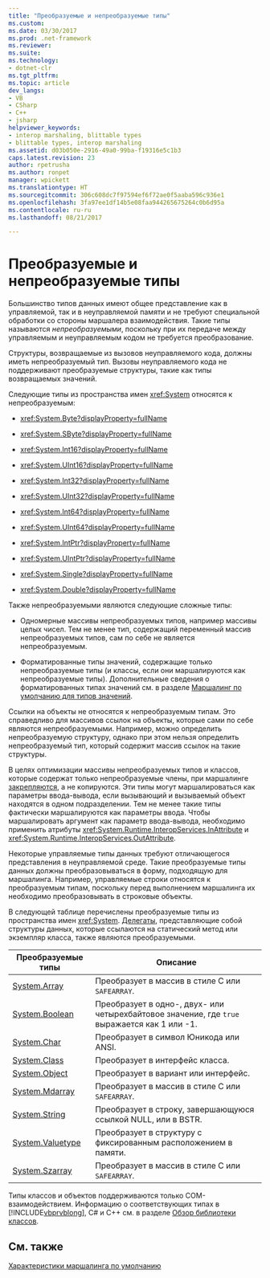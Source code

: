 ```yaml
---
title: "Преобразуемые и непреобразуемые типы"
ms.custom: 
ms.date: 03/30/2017
ms.prod: .net-framework
ms.reviewer: 
ms.suite: 
ms.technology:
- dotnet-clr
ms.tgt_pltfrm: 
ms.topic: article
dev_langs:
- VB
- CSharp
- C++
- jsharp
helpviewer_keywords:
- interop marshaling, blittable types
- blittable types, interop marshaling
ms.assetid: d03b050e-2916-49a0-99ba-f19316e5c1b3
caps.latest.revision: 23
author: rpetrusha
ms.author: ronpet
manager: wpickett
ms.translationtype: HT
ms.sourcegitcommit: 306c608dc7f97594ef6f72ae0f5aaba596c936e1
ms.openlocfilehash: 3fa97ee1df14b5e08faa944265675264c0b6d95a
ms.contentlocale: ru-ru
ms.lasthandoff: 08/21/2017

---
```

# <a name="blittable-and-non-blittable-types"></a>Преобразуемые и непреобразуемые типы
Большинство типов данных имеют общее представление как в управляемой, так и в неуправляемой памяти и не требуют специальной обработки со стороны маршалера взаимодействия. Такие типы называются *непреобразуемыми*, поскольку при их передаче между управляемым и неуправляемым кодом не требуется преобразование.  
  
 Структуры, возвращаемые из вызовов неуправляемого кода, должны иметь непреобразуемый тип. Вызовы неуправляемого кода не поддерживают преобразуемые структуры, такие как типы возвращаемых значений.  
  
 Следующие типы из пространства имен <xref:System> относятся к непреобразуемым:  
  
-   <xref:System.Byte?displayProperty=fullName>  
  
-   <xref:System.SByte?displayProperty=fullName>  
  
-   <xref:System.Int16?displayProperty=fullName>  
  
-   <xref:System.UInt16?displayProperty=fullName>  
  
-   <xref:System.Int32?displayProperty=fullName>  
  
-   <xref:System.UInt32?displayProperty=fullName>  
  
-   <xref:System.Int64?displayProperty=fullName>  
  
-   <xref:System.UInt64?displayProperty=fullName>  
  
-   <xref:System.IntPtr?displayProperty=fullName>  
  
-   <xref:System.UIntPtr?displayProperty=fullName>  
  
-   <xref:System.Single?displayProperty=fullName>  
  
-   <xref:System.Double?displayProperty=fullName>  
  
 Также непреобразуемыми являются следующие сложные типы:  
  
-   Одномерные массивы непреобразуемых типов, например массивы целых чисел. Тем не менее тип, содержащий переменный массив непреобразуемых типов, сам по себе не является непреобразуемым.  
  
-   Форматированные типы значений, содержащие только непреобразуемые типы (и классы, если они маршалируются как непреобразуемые типы). Дополнительные сведения о форматированных типах значений см. в разделе [Маршалинг по умолчанию для типов значений](http://msdn.microsoft.com/en-us/4d9a876c-e05a-40ba-bd85-bd22877f984a).  
  
 Ссылки на объекты не относятся к непреобразуемым типам. Это справедливо для массивов ссылок на объекты, которые сами по себе являются непреобразуемыми. Например, можно определить непреобразуемую структуру, однако при этом нельзя определить непреобразуемый тип, который содержит массив ссылок на такие структуры.  
  
 В целях оптимизации массивы непреобразуемых типов и классов, которые содержат только непреобразуемые члены, при маршалинге [закрепляются](../../../docs/framework/interop/copying-and-pinning.md), а не копируются. Эти типы могут маршалироваться как параметры ввода-вывода, если вызывающий и вызываемый объект находятся в одном подразделении. Тем не менее такие типы фактически маршалируются как параметры ввода. Чтобы маршалировать аргумент как параметр ввода-вывода, необходимо применить атрибуты <xref:System.Runtime.InteropServices.InAttribute> и <xref:System.Runtime.InteropServices.OutAttribute>.  
  
 Некоторые управляемые типы данных требуют отличающегося представления в неуправляемой среде. Такие преобразуемые типы данных должны преобразовываться в форму, подходящую для маршалинга. Например, управляемые строки относятся к преобразуемым типам, поскольку перед выполнением маршалинга их необходимо преобразовывать в строковые объекты.  
  
 В следующей таблице перечислены преобразуемые типы из пространства имен <xref:System>. [Делегаты](http://msdn.microsoft.com/en-us/d176ee76-f982-494b-b03d-92e4118896e2), представляющие собой структуры данных, которые ссылаются на статический метод или экземпляр класса, также являются преобразуемыми.  
  
|Преобразуемые типы|Описание|  
|-------------------------|-----------------|  
|[System.Array](../../../docs/framework/interop/default-marshaling-for-arrays.md)|Преобразует в массив в стиле C или `SAFEARRAY`.|  
|[System.Boolean](http://msdn.microsoft.com/en-us/d4c00537-70f7-4ca6-8197-bfc1ec037ff9)|Преобразует в одно-, двух- или четырехбайтовое значение, где `true` выражается как 1 или -1.|  
|[System.Char](http://msdn.microsoft.com/en-us/cecc87c1-075e-4cde-aa56-33d189f66feb)|Преобразует в символ Юникода или ANSI.|  
|[System.Class](http://msdn.microsoft.com/en-us/fe334af5-0123-43d8-be84-26f6f023ddb6)|Преобразует в интерфейс класса.|  
|[System.Object](../../../docs/framework/interop/default-marshaling-for-objects.md)|Преобразует в вариант или интерфейс.|  
|[System.Mdarray](../../../docs/framework/interop/default-marshaling-for-arrays.md)|Преобразует в массив в стиле C или `SAFEARRAY`.|  
|[System.String](../../../docs/framework/interop/default-marshaling-for-strings.md)|Преобразует в строку, завершающуюся ссылкой NULL, или в BSTR.|  
|[System.Valuetype](http://msdn.microsoft.com/en-us/4d9a876c-e05a-40ba-bd85-bd22877f984a)|Преобразует в структуру с фиксированным расположением в памяти.|  
|[System.Szarray](../../../docs/framework/interop/default-marshaling-for-arrays.md)|Преобразует в массив в стиле C или `SAFEARRAY`.|  
  
 Типы классов и объектов поддерживаются только COM-взаимодействием. Информацию о соответствующих типах в [!INCLUDE[vbprvblong](../../../includes/vbprvblong-md.md)], C# и C++ см. в разделе [Обзор библиотеки классов](../../../docs/standard/class-library-overview.md).  
  
## <a name="see-also"></a>См. также  
 [Характеристики маршалинга по умолчанию](../../../docs/framework/interop/default-marshaling-behavior.md)

